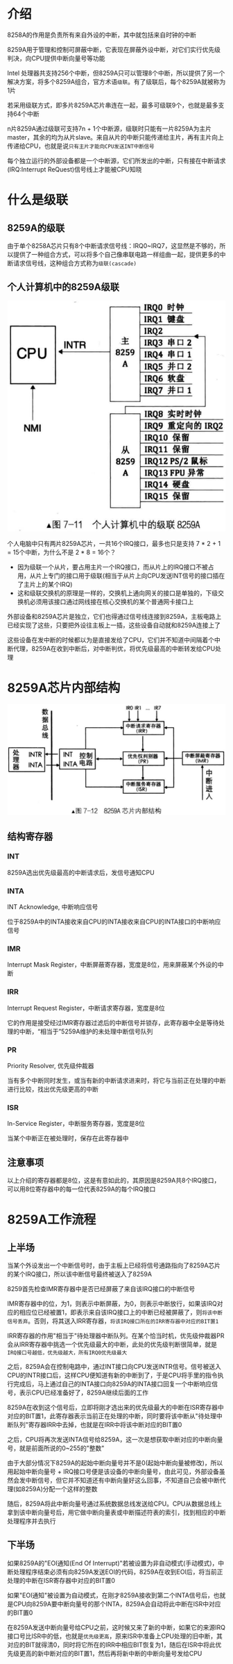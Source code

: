 # 介绍
8258A的作用是负责所有来自外设的中断，其中就包括来自时钟的中断

8259A用于管理和控制可屏蔽中断，它表现在屏蔽外设中断，对它们实行优先级判决，向CPU提供中断向量号等功能

Intel 处理器共支持256个中断，但8259A只可以管理8个中断，所以提供了另一个解决方案，将多个8259A组合，官方术语`级联`。有了级联后，每个8259A就被称为1片

若采用级联方式，即多片8259A芯片串连在一起，最多可级联9个，也就是最多支持64个中断

n片8259A通过级联可支持7n + 1个中断源，级联时只能有一片8259A为主片master，其余的均为从片slave。来自从片的中断只能传递给主片，再有主片向上传递给CPU，也就是说`只有主片才能向CPU发送INT中断信号`

每个独立运行的外部设备都是一个中断源，它们所发出的中断，只有接在中断请求(IRQ:Interrupt ReQuest)信号线上才能被CPU知晓

# 什么是级联
## 8259A的级联
由于单个8258A芯片只有8个中断请求信号线：IRQ0~IRQ7，这显然是不够的，所以提供了一种组合方式，可以将多个自己像串联电路一样组曲一起，提供更多的中断请求信号线，这种组合方式称为`级联(cascade)`

## 个人计算机中的8259A级联
![avatar](../images/interrupt_12.png)

个人电脑中只有两片8259A芯片，一共16个IRQ接口，最多也只是支持 7 * 2 + 1 = 15个中断，为什么不是 2 * 8 = 16个？
- 因为级联一个从片，要占用主片一个IRQ接口，而从片上的IRQ接口不被占用，从片上专门的接口用于级联(相当于从片上向CPU发送INT信号的接口插在了主片上的某个IRQ)
- 这和级联交换机的原理是一样的，交换机上通向网关的接口是单独的，下级交换机必须用该接口通过网线接在核心交换机的某个普通网卡接口上

外部设备和8259A芯片是独立，它们也得通过信号线连接到8259A，主板电路上已经实现了这些，只要把外设往主板上一插，这些设备自动就和8259A连接上了

这些设备在发中断的时候都以为是直接发给了CPU，它们并不知道中间隔着个中断代理，8259A在收到中断后，对中断判优，将优先级最高的中断转发给CPU处理

# 8259A芯片内部结构
![avatar](../images/interrupt_13.png)

## 结构寄存器
### INT
8259A选出优先级最高的中断请求后，发信号通知CPU

### INTA
INT Acknowledge, 中断响应信号

位于8259A中的INTA接收来自CPU的INTA接收来自CPU的INTA接口的中断响应信号

### IMR
Interrupt Mask Register，中断屏蔽寄存器，宽度是8位，用来屏蔽某个外设的中断

### IRR
Interrupt Request Register，中断请求寄存器，宽度是8位

它的作用是接受经过IMR寄存器过滤后的中断信号并锁存，此寄存器中全是等待处理的中断，“相当于”5259A维护的未处理中断信号队列

### PR
Priority Resolver, 优先级仲裁器

当有多个中断同时发生，或当有新的中断请求进来时，将它与当前正在处理的中断进行比较，找出优先级更高的中断

### ISR
In-Service Register，中断服务寄存器，宽度是8位

当某个中断正在被处理时，保存在此寄存器中


## 注意事项
以上介绍的寄存器都是8位，这是有意如此的，其原因是8259A共8个IRQ接口，可以用8位寄存器中的每一位代表8259A的每个IRQ接口

# 8259A工作流程
## 上半场
当某个外设发出一个中断信号时，由于主板上已经将信号通路指向了8259A芯片的某个IRQ接口，所以该中断信号最终被送入了8259A

8259首先检查IMR寄存器中是否已经屏蔽了来自该IRQ接口的中断信号

IMR寄存器中的位，为1，则表示中断屏蔽，为0，则表示中断放行，如果该IRQ对应的相应位已经被置1，即表示来自该IRQ接口上的中断已经被屏蔽了，则`将该中断信号丢弃`。否则，将其送入IRR寄存器，`将该IRQ接口所在的IRR寄存器中对应的BIT置1`

IRR寄存器的作用"相当于"待处理器中断队列。在某个恰当时机，优先级仲裁器PR会从IRR寄存器中挑选一个优先级最大的中断，此处的优先级判断很简单，就是`IRQ接口号越低，优先级越大，所有IRQ0优先级最大`

之后，8259A会在控制电路中，通过INT接口向CPU发送INTR信号。信号被送入CPU的INTR接口后，这样CPU便知道有新的中断到了，于是CPU将手里的指令执行完成后，马上通过自己的INTA接口向8259A的INTA接口回复一个中断响应信号，表示CPU已经准备好了，8259A继续后面的工作

8259A在收到这个信号后，立即将刚才选出来的优先级最大的中断在ISR寄存器中对应的BIT置1，此寄存器表示当前正在处理的中断，同时要将该中断从"待处理中断队列"寄存器IRR中去掉，也就是在IRR中将该中断对应的BIT置0

之后，CPU将再次发送INTA信号给8259A，这一次是想获取中断对应的中断向量号，就是前面所说的0~255的"整数"

由于大部分情况下8259A的起始中断向量号并不是0(起始中断向量被修改)，所以用起始中断向量号 + IRQ接口号便是该设备的中断向量号，由此可见，外部设备虽然会发中断信号，但它并不知道还有中断向量好这么回事，不知道自己会被中断代理(如8259A)分配一个这样的整数

随后，8259A将此中断向量号通过系统数据总线发送给CPU。CPU从数据总线上拿到该中断向量号后，用它做中断向量表或中断描述符表的索引，找到相应的中断处理程序并去执行

## 下半场
如果8259A的"EOI通知(End Of Interrupt)"若被设置为非自动模式(手动模式)，中断处理程序结束必须有向8259A发送EOI的代码，8259A在收到EOI后，将当前正处理的中断在ISR寄存器中对应的BIT置0

如果"EOI通知"被设置为自动模式，在刚才8259A接收到第二个INTA信号后，也就是CPU向8259A要中断向量号的那个INTA，8259A会自动将此中断在ISR中对应的BIT置0

在8259A发送中断向量号给CPU之前，这时候又来了新的中断，如果它的来源IRQ接口号比ISR中的低，也就是`优先级更高`，原来ISR中准备上CPU处理的旧中断，其对应的BIT就得清0，同时将它所在的IRR中相应BIT恢复为1，随后在ISR中将此优先级更高的新中断对应的BIT置1，然后再将新中断的中断向量号发给CPU